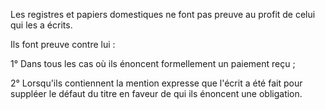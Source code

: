 Les registres et papiers domestiques ne font pas preuve au profit de celui qui les a écrits.

Ils font preuve contre lui :

1° Dans tous les cas où ils énoncent formellement un paiement reçu ;

2° Lorsqu'ils contiennent la mention expresse que l'écrit a été fait pour suppléer le défaut du titre en faveur de qui ils énoncent une obligation.
